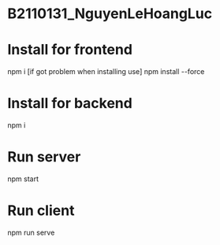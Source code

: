 # B2110131_NguyenLeHoangLuc

# Install for frontend
npm i 
[if got problem when installing use] 
npm install --force

# Install for backend
npm i

# Run server
npm start

# Run client
npm run serve
